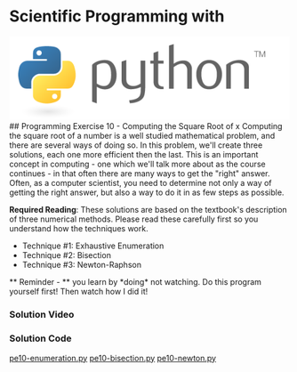 # Scientific Programming with 
<img src="../../imgs/python.png"/>
## Programming Exercise 10 - Computing the Square Root of x
Computing the square root of a number is a well studied mathematical problem, and there are several ways of doing so.  In this problem, we'll create three solutions, each one more efficient then the last.  This is an important concept in computing - one which we'll talk more about as the course continues - in that often there are many ways to get the "right" answer.  Often, as a computer scientist, you need to determine not only a way of getting the right answer, but also a way to do it in as few steps as possible.

**Required Reading**: These solutions are based on the textbook's description of three numerical methods.  Please read these carefully first so you understand how the techniques work.

- Technique #1:  Exhaustive Enumeration
- Technique #2:  Bisection
- Technique #3:  Newton-Raphson

<div class="highlight">** Reminder -  ** you learn by *doing* not watching.  Do this program yourself first!  Then watch how I did it!</div>

### Solution Video

### Solution Code
[pe10-enumeration.py](pe10-enumeration.py)
[pe10-bisection.py](pe10-bisection.py)
[pe10-newton.py](pe10-newton.py)



